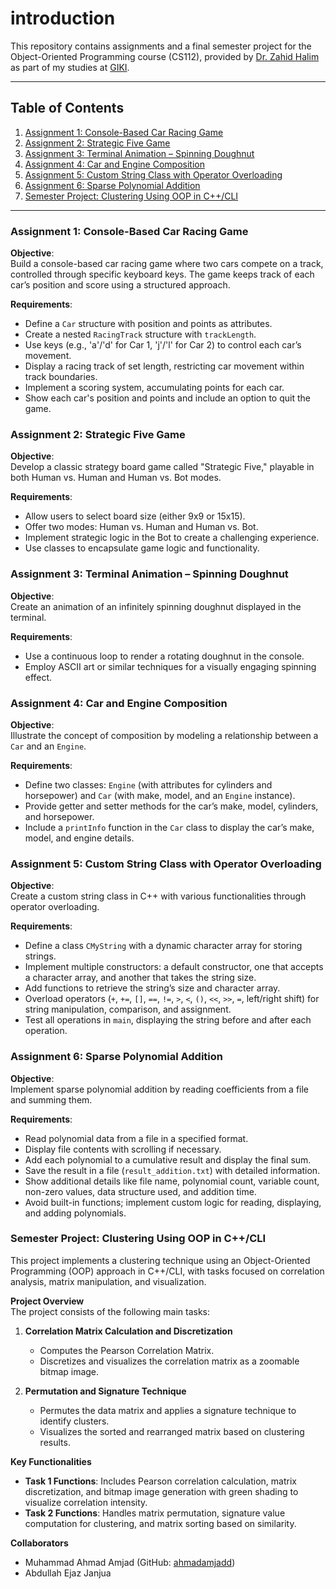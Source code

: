 # introduction

This repository contains assignments and a final semester project for the Object-Oriented Programming course (CS112), provided by [Dr. Zahid Halim](https://scholar.google.com.sg/citations?user=2TQuYtwAAAAJ&hl=en) as part of my studies at [GIKI](https://giki.edu.pk/).

---

## Table of Contents
1. [Assignment 1: Console-Based Car Racing Game](#assignment-1-console-based-car-racing-game)
2. [Assignment 2: Strategic Five Game](#assignment-2-strategic-five-game)
3. [Assignment 3: Terminal Animation – Spinning Doughnut](#assignment-3-terminal-animation--spinning-doughnut)
4. [Assignment 4: Car and Engine Composition](#assignment-4-car-and-engine-composition)
5. [Assignment 5: Custom String Class with Operator Overloading](#assignment-5-custom-string-class-with-operator-overloading)
6. [Assignment 6: Sparse Polynomial Addition](#assignment-6-sparse-polynomial-addition)
7. [Semester Project: Clustering Using OOP in C++/CLI](#semester-project-clustering-using-oop-in-ccli)

---

### Assignment 1: Console-Based Car Racing Game

**Objective**:  
Build a console-based car racing game where two cars compete on a track, controlled through specific keyboard keys. The game keeps track of each car’s position and score using a structured approach.

**Requirements**:
- Define a `Car` structure with position and points as attributes.
- Create a nested `RacingTrack` structure with `trackLength`.
- Use keys (e.g., 'a'/'d' for Car 1, 'j'/'l' for Car 2) to control each car’s movement.
- Display a racing track of set length, restricting car movement within track boundaries.
- Implement a scoring system, accumulating points for each car.
- Show each car's position and points and include an option to quit the game.

### Assignment 2: Strategic Five Game

**Objective**:  
Develop a classic strategy board game called "Strategic Five," playable in both Human vs. Human and Human vs. Bot modes.

**Requirements**:
- Allow users to select board size (either 9x9 or 15x15).
- Offer two modes: Human vs. Human and Human vs. Bot.
- Implement strategic logic in the Bot to create a challenging experience.
- Use classes to encapsulate game logic and functionality.

### Assignment 3: Terminal Animation – Spinning Doughnut

**Objective**:  
Create an animation of an infinitely spinning doughnut displayed in the terminal.

**Requirements**:
- Use a continuous loop to render a rotating doughnut in the console.
- Employ ASCII art or similar techniques for a visually engaging spinning effect.

### Assignment 4: Car and Engine Composition

**Objective**:  
Illustrate the concept of composition by modeling a relationship between a `Car` and an `Engine`.

**Requirements**:
- Define two classes: `Engine` (with attributes for cylinders and horsepower) and `Car` (with make, model, and an `Engine` instance).
- Provide getter and setter methods for the car’s make, model, cylinders, and horsepower.
- Include a `printInfo` function in the `Car` class to display the car’s make, model, and engine details.

### Assignment 5: Custom String Class with Operator Overloading

**Objective**:  
Create a custom string class in C++ with various functionalities through operator overloading.

**Requirements**:
- Define a class `CMyString` with a dynamic character array for storing strings.
- Implement multiple constructors: a default constructor, one that accepts a character array, and another that takes the string size.
- Add functions to retrieve the string’s size and character array.
- Overload operators (`+`, `+=`, `[]`, `==`, `!=`, `>`, `<`, `()`, `<<`, `>>`, `=`, left/right shift) for string manipulation, comparison, and assignment.
- Test all operations in `main`, displaying the string before and after each operation.

### Assignment 6: Sparse Polynomial Addition

**Objective**:  
Implement sparse polynomial addition by reading coefficients from a file and summing them.

**Requirements**:
- Read polynomial data from a file in a specified format.
- Display file contents with scrolling if necessary.
- Add each polynomial to a cumulative result and display the final sum.
- Save the result in a file (`result_addition.txt`) with detailed information.
- Show additional details like file name, polynomial count, variable count, non-zero values, data structure used, and addition time.
- Avoid built-in functions; implement custom logic for reading, displaying, and adding polynomials.

### Semester Project: Clustering Using OOP in C++/CLI

This project implements a clustering technique using an Object-Oriented Programming (OOP) approach in C++/CLI, with tasks focused on correlation analysis, matrix manipulation, and visualization.

**Project Overview**  
The project consists of the following main tasks:

1. **Correlation Matrix Calculation and Discretization**  
   - Computes the Pearson Correlation Matrix.
   - Discretizes and visualizes the correlation matrix as a zoomable bitmap image.

2. **Permutation and Signature Technique**  
   - Permutes the data matrix and applies a signature technique to identify clusters.
   - Visualizes the sorted and rearranged matrix based on clustering results.

**Key Functionalities**  
- **Task 1 Functions**: Includes Pearson correlation calculation, matrix discretization, and bitmap image generation with green shading to visualize correlation intensity.
- **Task 2 Functions**: Handles matrix permutation, signature value computation for clustering, and matrix sorting based on similarity.

**Collaborators**  
- Muhammad Ahmad Amjad (GitHub: [ahmadamjadd](https://github.com/ahmadamjadd))
- Abdullah Ejaz Janjua